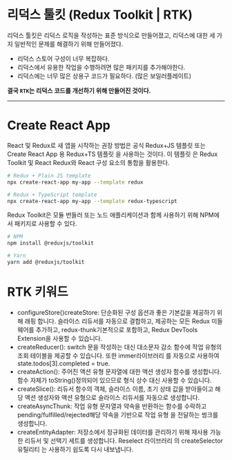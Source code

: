 # 리덕스 툴킷 (Redux Toolkit | RTK)

리덕스 툴킷은 리덕스 로직을 작성하는 표준 방식으로 만들어졌고, 리덕스에 대한 세 가지 일반적인 문제를 해결하기 위해 만들어졌다.

- 리덕스 스토어 구성이 너무 복잡하다.
- 리덕스에서 유용한 작업을 수행하려면 많은 패키지를 추가해야한다.
- 리덕스에는 너무 많은 상용구 코드가 필요하다. (많은 보일러플레이트)

**결국 `RTK`는 리덕스 코드를 개선하기 위해 만들어진 것이다.**

---

# Create React App

React 및 Redux로 새 앱을 시작하는 권장 방법은 공식 Redux+JS 템플릿 또는 Create React App 용 Redux+TS 템플릿 을 사용하는 것이다. 이 템플릿 은 Redux Toolkit 및 React Redux와 React 구성 요소의 통합을 활용한다.

```bash
# Redux + Plain JS template
npx create-react-app my-app --template redux

# Redux + TypeScript template
npx create-react-app my-app --template redux-typescript
```

Redux Toolkit은 모듈 번들러 또는 노드 애플리케이션과 함께 사용하기 위해 NPM에서 패키지로 사용할 수 있다.

```bash
# NPM
npm install @reduxjs/toolkit

# Yarn
yarn add @reduxjs/toolkit
```

# RTK 키워드

- configureStore()createStore: 단순화된 구성 옵션과 좋은 기본값을 제공하기 위해 래핑 합니다. 슬라이스 리듀서를 자동으로 결합하고, 제공하는 모든 Redux 미들웨어를 추가하고, redux-thunk기본적으로 포함하고, Redux DevTools Extension을 사용할 수 있습니다.
- createReducer(): switch 문을 작성하는 대신 대소문자 감소 함수에 작업 유형의 조회 테이블을 제공할 수 있습니다. 또한 immer라이브러리 를 자동으로 사용하여 state.todos[3].completed = true.
- createAction(): 주어진 액션 유형 문자열에 대한 액션 생성자 함수를 생성합니다. 함수 자체가 toString()정의되어 있으므로 형식 상수 대신 사용할 수 있습니다.
- createSlice(): 리듀서 함수의 객체, 슬라이스 이름, 초기 상태 값을 받아들이고 해당 액션 생성자와 액션 유형으로 슬라이스 리듀서를 자동으로 생성합니다.
- createAsyncThunk: 작업 유형 문자열과 약속을 반환하는 함수를 수락하고 pending/fulfilled/rejected해당 약속을 기반으로 작업 유형 을 전달하는 썽크를 생성합니다.
- createEntityAdapter: 저장소에서 정규화된 데이터를 관리하기 위해 재사용 가능한 리듀서 및 선택기 세트를 생성합니다.
  Reselect 라이브러리 의 createSelector유틸리티 는 사용하기 쉽도록 다시 내보냅니다.
